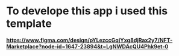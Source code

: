 # To develope this app i used this template

**https://www.figma.com/design/pYLezccGqjYxg8djRax2y7/NFT-Marketplace?node-id=1647-23894&t=LgNWDAcQU4Phk9et-0**